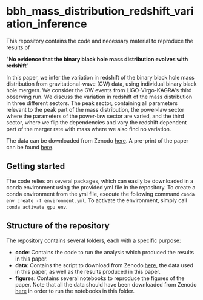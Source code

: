 # bbh_mass_distribution_redshift_variation_inference

This repository contains the code and necessary material to reproduce the results of

"**No evidence that the binary black hole mass distribution evolves with redshift**"

In this paper, we infer the variation in redshift of the binary black hole mass distribution from gravitational-wave (GW) data, using individual binary black hole mergers. 
We consider the GW events from LIGO-Virgo-KAGRA's third observing run. We discuss the variation in redshift of the mass distribution in three different sectors.
The peak sector, containing all parameters relevant to the peak part of the mass distribution, the power-law sector where the parameters of the power-law sector are varied, and the third sector, where we flip the dependencies and vary the redshift dependent part of the merger rate with mass where we also find no variation.

The data can be downloaded from Zenodo [here](https://zenodo.org/records/14671139). A pre-print of the paper can be found [here](https://arxiv.org/abs/2501.10295).

## Getting started

The code relies on several packages, which can easily be downloaded in a conda environment using the provided yml file in the repository.
To create a conda environment from the yml file, execute the following command `conda env create -f environment.yml`. To activate
the environment, simply call `conda activate gpu_env`.

## Structure of the repository

The repository contains several folders, each with a specific purpose:

- **code**: Contains the code to run the analysis which produced the results in this paper.
- **data**: Contains the script to download from Zenodo [here](https://zenodo.org/records/14671139), the data used in this paper, as well as the results produced in this paper.
- **figures**: Contains several notebooks to reproduce the figures of the paper. Note that all the data should have been downloaded
    from Zenodo [here](https://zenodo.org/records/14671139) in order to run the notebooks in this folder.